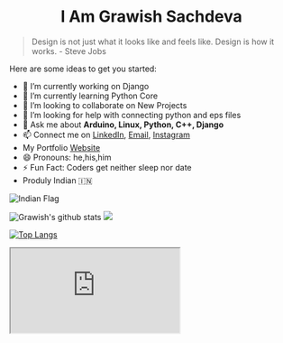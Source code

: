 <h1 align="center">I Am Grawish Sachdeva</h1>

>Design is not just what it looks like
>and feels like. Design is how it works.
>     - Steve Jobs

<!--
**grawish/grawish** is a ✨ _special_ ✨ repository because its `README.md` (this file) appears on your GitHub profile.
-->

Here are some ideas to get you started:

- 🔭 I’m currently working on Django
- 🌱 I’m currently learning Python Core
- 👯 I’m looking to collaborate on New Projects
- 🤔 I’m looking for help with connecting python and eps files
- 💬 Ask me about **Arduino, Linux, Python, C++, Django**
- 📫 Connect me on [LinkedIn](https://www.linkedin.com/in/grawish-sachdeva-a11b9218a), [Email](mailto:grawish06@gmail.com), [Instagram](https://instagram.com/unpaired_electron_786)
- My Portfolio [Website](https://grawishh.tk)
- 😄 Pronouns: he,his,him
- ⚡ Fun Fact: Coders get neither sleep nor date
- Produly Indian 🇮🇳

![Indian Flag](https://acegif.com/wp-content/uploads/indian-flag-15.gif)

![Grawish's github stats](https://github-readme-stats.vercel.app/api?username=grawish)
<img src="https://github-readme-stats.vercel.app/api?username=grawish&&show_icons=true&title_color=88c0d0&icon_color=a3be8c&text_color=888888&bg_color=111111">

[![Top Langs](https://github-readme-stats.vercel.app/api/top-langs/?username=grawish)](https://github.com/grawish/github-readme-stats)
<iframe src="https://camo.githubusercontent.com/954964232cccbcf0ccd5d48a94540d626de483f8bd0bf39fac51f558119ba837/68747470733a2f2f6769746875622d726561646d652d73746174732e76657263656c2e6170702f6170693f757365726e616d653d67726177697368262673686f775f69636f6e733d74727565267469746c655f636f6c6f723d3838633064302669636f6e5f636f6c6f723d61336265386326746578745f636f6c6f723d3838383838382662675f636f6c6f723d313131313131">
